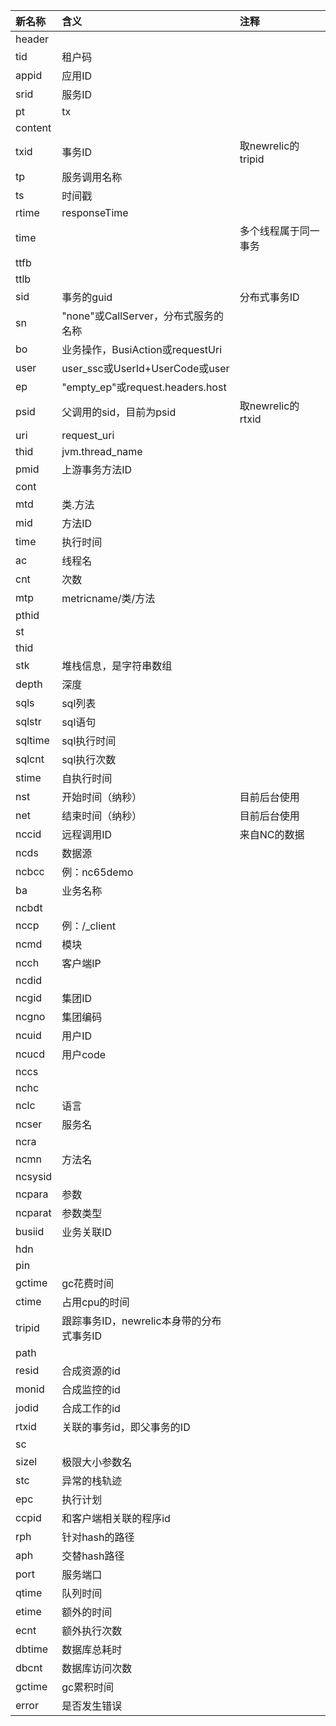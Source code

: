 |新名称|含义|注释|
|:--|:--|:--|
|header|||
|tid|租户码||
|appid|应用ID||
|srid|服务ID||
|pt|tx||
|content|||
|txid|事务ID|取newrelic的tripid|
|tp|服务调用名称||
|ts|时间戳||
|rtime|responseTime||
|time||多个线程属于同一事务|
|ttfb|||
|ttlb|||
|sid|事务的guid|分布式事务ID|
|sn|"none"或CallServer，分布式服务的名称||
|bo|业务操作，BusiAction或requestUri||
|user|user_ssc或UserId+UserCode或user||
|ep|"empty_ep"或request.headers.host||
|psid|父调用的sid，目前为psid|取newrelic的rtxid|
|uri|request_uri||
|thid|jvm.thread_name||
|pmid|上游事务方法ID||
|  cont|||
|  mtd|类.方法||
|  mid|方法ID||
|  time|执行时间||
|  ac|线程名||
|  cnt|次数||
|  mtp|metricname/类/方法||
|  pthid|||
|  st|||
|  thid|||
|  stk|堆栈信息，是字符串数组||
|  depth|深度||
|  sqls|sql列表||
|    sqlstr|sql语句||
|    sqltime|sql执行时间||
|    sqlcnt|sql执行次数||
|  stime|自执行时间||
|  nst|开始时间（纳秒）|目前后台使用|
|  net|结束时间（纳秒）|目前后台使用|
|nccid|远程调用ID|来自NC的数据|
|ncds|数据源||
|ncbcc|例：nc65demo||
|ba|业务名称||
|ncbdt|||
|nccp|例：/_client||
|ncmd|模块||
|ncch|客户端IP||
|ncdid|||
|ncgid|集团ID||
|ncgno|集团编码||
|ncuid|用户ID||
|ncucd|用户code||
|nccs|||
|nchc|||
|nclc|语言||
|ncser|服务名||
|ncra|||
|ncmn|方法名||
|ncsysid|||
|ncpara|参数||
|ncparat|参数类型||
|busiid|业务关联ID||
|hdn|||
|pin|||
|gctime|gc花费时间||
|ctime|占用cpu的时间||
|tripid|跟踪事务ID，newrelic本身带的分布式事务ID||
|path|||
|resid|合成资源的id||
|monid|合成监控的id||
|jodid|合成工作的id||
|rtxid|关联的事务id，即父事务的ID||
|sc|||
|sizel|极限大小参数名||
|stc|异常的栈轨迹||
|epc|执行计划||
|ccpid|和客户端相关联的程序id||
|rph|针对hash的路径||
|aph|交替hash路径||
|port|服务端口||
|qtime|队列时间||
|etime|额外的时间||
|ecnt|额外执行次数||
|dbtime|数据库总耗时||
|dbcnt|数据库访问次数||
|gctime|gc累积时间||
|error|是否发生错误||
